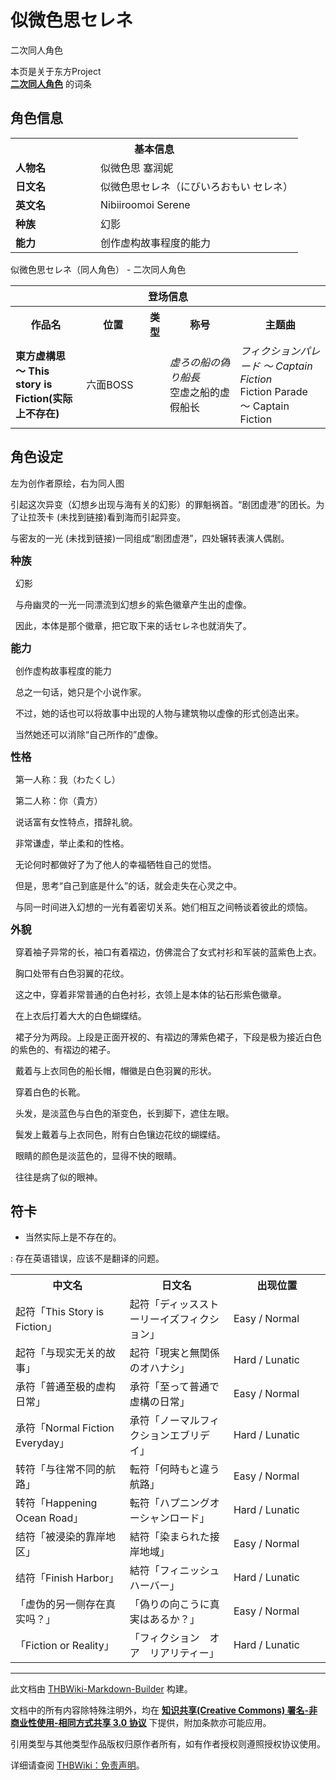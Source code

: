 # 似微色思セレネ

<!-- source html: G:\repos\THBWiki-Markdown-Builder\THBWikiMarkdown\Temp\main\3\39\ns0%3A%E4%BC%BC%E5%BE%AE%E8%89%B2%E6%80%9D%E3%82%BB%E3%83%AC%E3%83%8D.html -->

二次同人角色

本页是关于东方Project  
 **[二次同人角色](./二次角色列表.md)** 的词条

## 角色信息

<table>
<tbody><tr>
<th colspan="2">基本信息</th>
</tr>
<tr>
<td style="width:120px"><b>人物名</b></td><td style="min-width:300px">似微色思 塞润妮</td>
</tr><tr><td><b>日文名</b></td><td>似微色思セレネ（にびいろおもい セレネ）</td></tr><tr><td><b>英文名</b></td><td>Nibiiroomoi Serene</td></tr><tr><td><b>种族</b></td><td>幻影</td></tr><tr><td><b>能力</b></td><td>创作虚构故事程度的能力</td></tr></tbody></table>

似微色思セレネ（同人角色） - 二次同人角色

<table>
<tbody><tr>
<th colspan="5">登场信息</th>
</tr><tr><th><b>作品名</b></th><th><b>位置</b></th><th><b>类型</b></th><th><b>称号</b></th><th><b>主题曲</b></th></tr><tr><td rowspan="1" style="width:120px"><b>東方虚構思 ～ This story is Fiction(实际上不存在)</b></td><td style="width:130px">六面BOSS</td><td style="width:15px"></td><td style="width:180px"><i>虚ろの船の偽り船長</i><br>空虚之船的虚假船长</td><td style="width:200px"><i>フィクションパレード ～ Captain Fiction</i><br>Fiction Parade ～ Captain Fiction</td></tr></tbody></table>



## 角色设定
[](./文件-似微色思.png.md)  [](./文件-似微色思.png.md)左为创作者原绘，右为同人图
  
引起这次异变（幻想乡出现与海有关的幻影）的罪魁祸首。“剧团虚港”的团长。为了让拉茨卡 (未找到链接)看到海而引起异变。  

与密友的一光 (未找到链接)一同组成“剧团虚港”，四处辗转表演人偶剧。  

  
  
<big> **种族** </big>
  


  
&#160;&#160;幻影  

  

&#160;&#160;与舟幽灵的一光一同漂流到幻想乡的紫色徽章产生出的虚像。  

&#160;&#160;因此，本体是那个徽章，把它取下来的话セレネ也就消失了。
  

  
  

  
  
<big> **能力** </big>
  


  
&#160;&#160;创作虚构故事程度的能力  

  

&#160;&#160;总之一句话，她只是个小说作家。  

&#160;&#160;不过，她的话也可以将故事中出现的人物与建筑物以虚像的形式创造出来。  

&#160;&#160;当然她还可以消除“自己所作的”虚像。
  

  
  

  
  
<big> **性格** </big>
  


  
&#160;&#160;第一人称：我（わたくし）  

&#160;&#160;第二人称：你（貴方）  

&#160;&#160;说话富有女性特点，措辞礼貌。  

  

&#160;&#160;非常谦虚，举止柔和的性格。  

&#160;&#160;无论何时都做好了为了他人的幸福牺牲自己的觉悟。  

&#160;&#160;但是，思考“自己到底是什么”的话，就会走失在心灵之中。  

  

&#160;&#160;与同一时间进入幻想的一光有着密切关系。她们相互之间畅谈着彼此的烦恼。
  

  
  

  
  
<big> **外貌** </big>
  


  
&#160;&#160;穿着袖子异常的长，袖口有着褶边，仿佛混合了女式衬衫和军装的蓝紫色上衣。  

&#160;&#160;胸口处带有白色羽翼的花纹。  

&#160;&#160;这之中，穿着非常普通的白色衬衫，衣领上是本体的钻石形紫色徽章。  

&#160;&#160;在上衣后打着大大的白色蝴蝶结。  

  

&#160;&#160;裙子分为两段。上段是正面开衩的、有褶边的薄紫色裙子，下段是极为接近白色的紫色的、有褶边的裙子。  

  

&#160;&#160;戴着与上衣同色的船长帽，帽徽是白色羽翼的形状。  

&#160;&#160;穿着白色的长靴。  

  

&#160;&#160;头发，是淡蓝色与白色的渐变色，长到脚下，遮住左眼。  

&#160;&#160;鬓发上戴着与上衣同色，附有白色镶边花纹的蝴蝶结。  

  

&#160;&#160;眼睛的颜色是淡蓝色的，显得不快的眼睛。  

&#160;&#160;往往是病了似的眼神。
  

  
  

  

## 符卡
- 当然实际上是不存在的。  


: 存在英语错误，应该不是翻译的问题。


<table><tbody><tr><th><b>中文名</b></th><th><b>日文名</b></th><th><b>出现位置</b></th></tr><tr><td style="width:200px">起符「This Story is Fiction」</td><td style="width:200px">起符「ディッスストーリーイズフィクション」</td><td style="width:180px">Easy / Normal</td></tr>
<tr><td style="width:200px">起符「与现实无关的故事」</td><td style="width:200px">起符「現実と無関係のオハナシ」</td><td style="width:180px">Hard / Lunatic</td></tr>
<tr><td style="width:200px">承符「普通至极的虚构日常」</td><td style="width:200px">承符「至って普通で虚構の日常」</td><td style="width:180px">Easy / Normal</td></tr>
<tr><td style="width:200px">承符「Normal Fiction Everyday」</td><td style="width:200px">承符「ノーマルフィクションエブリデイ」</td><td style="width:180px">Hard / Lunatic</td></tr>
<tr><td style="width:200px">转符「与往常不同的航路」</td><td style="width:200px">転符「何時もと違う航路」</td><td style="width:180px">Easy / Normal</td></tr>
<tr><td style="width:200px">转符「Happening Ocean Road」</td><td style="width:200px">転符「ハプニングオーシャンロード」</td><td style="width:180px">Hard / Lunatic</td></tr>
<tr><td style="width:200px">结符「被浸染的靠岸地区」</td><td style="width:200px">結符「染まられた接岸地域」</td><td style="width:180px">Easy / Normal</td></tr>
<tr><td style="width:200px">结符「Finish Harbor」</td><td style="width:200px">結符「フィニッシュハーバー」</td><td style="width:180px">Hard / Lunatic</td></tr>
<tr><td style="width:200px">「虚伪的另一侧存在真实吗？」</td><td style="width:200px">「偽りの向こうに真実はあるか？」</td><td style="width:180px">Easy / Normal</td></tr>
<tr><td style="width:200px">「Fiction or Reality」</td><td style="width:200px">「フィクション　オア　リアリティー」</td><td style="width:180px">Hard / Lunatic</td></tr></tbody></table>







---

此文档由 [THBWiki-Markdown-Builder](https://github.com/Delsin-Yu/THBWiki-Markdown-Builder) 构建。

文档中的所有内容除特殊注明外，均在 [**知识共享(Creative Commons) 署名-非商业性使用-相同方式共享 3.0 协议**](https://creativecommons.org/licenses/by-sa/3.0/deed.zh-hans) 下提供，附加条款亦可能应用。

引用类型与其他类型作品版权归原作者所有，如有作者授权则遵照授权协议使用。

详细请查阅 [THBWiki：免责声明](https://thbwiki.cc/THBWiki:%E5%85%8D%E8%B4%A3%E5%A3%B0%E6%98%8E)。

